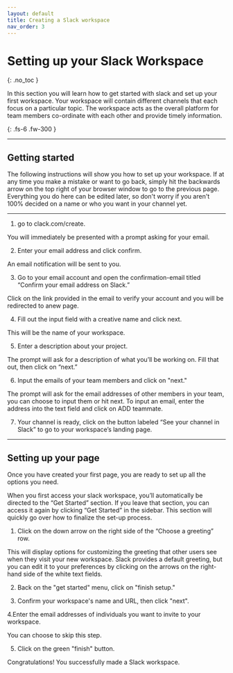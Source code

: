 ```yaml
---
layout: default
title: Creating a Slack workspace
nav_order: 3
---
```


# Setting up your Slack Workspace
{: .no_toc }

In this section you will learn how to get started with slack and set up your first workspace.
Your workspace will contain different channels that each focus on a particular topic.  The workspace acts as the overall platform for team members co-ordinate with each other and provide timely information.

{: .fs-6 .fw-300 }

* * *

## Getting started

The following instructions will show you how to set up your workspace. If at any time you make a mistake or want to go back, simply hit the backwards arrow on the top right of your browser window to go to the previous page. Everything you do here can be edited later, so don't worry if you aren't 100% decided on a name or who you want in your channel yet.


* * *

1. go to clack.com/create.  

You will immediately be presented with a prompt asking for your email.


2. Enter your email address and click confirm.

An email notification will be sent to you.


3. Go to your email account and open the confirmation-email titled “Confirm your email address on Slack.”

Click on the link provided in the email to verify your account and you will be redirected to anew page.


4. Fill out the input field with a creative name and click next.

This will be the name of your workspace.


5. Enter a description about your project.

The prompt will ask for a description of what you’ll be working on.  Fill that out, then click on “next.”

6. Input the emails of your team members and click on "next."

The prompt will ask for the email addresses of other members in your team, you can choose to input them or hit next.  To input an email, enter the address into the text field and click on ADD teammate.

7. Your channel is ready, click on the button labeled “See your channel in Slack” to go to your workspace’s landing page.


* * *


## Setting up your page

Once you have created your first page, you are ready to set up all the options you need.

When you first access your slack workspace, you’ll automatically be directed to the “Get Started” section.  If you leave that section, you can access it again by clicking “Get Started” in the sidebar.  This section will quickly go over how to finalize the set-up process.

1. Click on the down arrow on the right side of the “Choose a greeting” row.

This will display options for customizing the greeting that other users see when they visit your new workspace. Slack provides a default greeting, but you can edit it to your preferences by clicking on the arrows on the right-hand side of the white text fields.

2. Back on the "get started" menu, click on "finish setup."

3. Confirm your workspace's name and URL, then click "next".

4.Enter the email addresses of individuals you want to invite to your workspace.

You can choose to skip this step.

5. Click on the green "finish" button.

Congratulations! You successfully made a Slack workspace.


